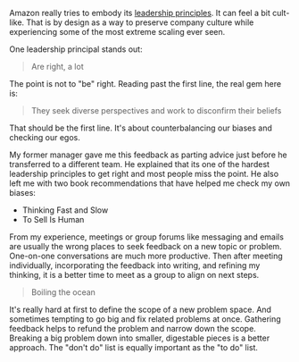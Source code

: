 Amazon really tries to embody its [leadership principles](https://www.amazon.jobs/content/en/our-workplace/leadership-principles). It can feel a bit cult-like.  That is by design as a way to preserve company culture while experiencing some of the most extreme scaling ever seen.

One leadership principal stands out:

> Are right, a lot

The point is not to "be" right.  Reading past the first line, the real gem here is:

> They seek diverse perspectives and work to disconfirm their beliefs

That should be the first line.  It's about counterbalancing our biases and checking our egos.

My former manager gave me this feedback as parting advice just before he transferred to a different team.  He explained that its one of the hardest leadership principles to get right and most people miss the point.  He also left me with two book recommendations that have helped me check my own biases:
- Thinking Fast and Slow
- To Sell Is Human

From my experience, meetings or group forums like messaging and emails are usually the wrong places to seek feedback on a new topic or problem.  One-on-one conversations are much more productive.  Then after meeting individually, incorporating the feedback into writing, and refining my thinking, it is a better time to meet as a group to align on next steps.

> Boiling the ocean

It's really hard at first to define the scope of a new problem space.  And sometimes tempting to go big and fix related problems at once.  Gathering feedback helps to refund the problem and narrow down the scope.  Breaking a big problem down into smaller, digestable pieces is a better approach.  The "don't do" list is equally important as the "to do" list.
